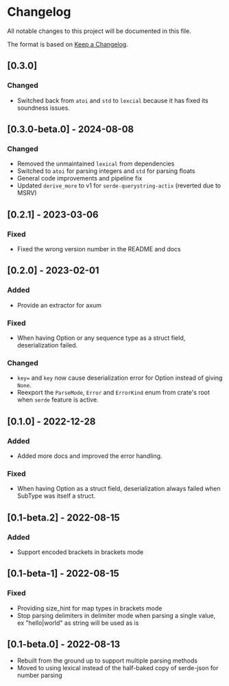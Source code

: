 # Changelog

All notable changes to this project will be documented in this file.

The format is based on [Keep a Changelog](https://keepachangelog.com/en/1.0.0/).

## [0.3.0]

### Changed

- Switched back from `atoi` and `std` to `lexcial` because it has fixed its soundness issues.

## [0.3.0-beta.0] - 2024-08-08

### Changed

- Removed the unmaintained `lexical` from dependencies
- Switched to `atoi` for parsing integers and `std` for parsing floats
- General code improvements and pipeline fix
- Updated `derive_more` to v1 for `serde-querystring-actix` (reverted due to MSRV)

## [0.2.1] - 2023-03-06

### Fixed

- Fixed the wrong version number in the README and docs

## [0.2.0] - 2023-02-01

### Added

- Provide an extractor for axum

### Fixed

- When having Option<Vec> or any sequence type as a struct field, deserialization failed.

### Changed

- `key=` and `key` now cause deserialization error for Option<T> instead of giving `None`.
- Reexport the `ParseMode`, `Error` and `ErrorKind` enum from crate's root when `serde` feature is active.

## [0.1.0] - 2022-12-28

### Added

- Added more docs and improved the error handling.

### Fixed

- When having Option<SubType> as a struct field, deserialization always failed when SubType was itself a struct.

## [0.1-beta.2] - 2022-08-15

### Added

- Support encoded brackets in brackets mode

## [0.1-beta-1] - 2022-08-15

### Fixed

- Providing size_hint for map types in brackets mode
- Stop parsing delimiters in delimiter mode when parsing a single value, ex "hello|world" as string will be used as is

## [0.1-beta.0] - 2022-08-13

- Rebuilt from the ground up to support multiple parsing methods
- Moved to using lexical instead of the half-baked copy of serde-json for number parsing
